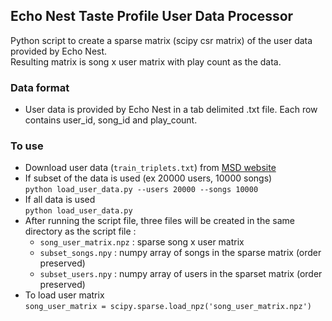 ## Echo Nest Taste Profile User Data Processor 
Python script to create a sparse matrix (scipy csr matrix) of the user data provided by Echo Nest.  
Resulting matrix is song x user matrix with play count as the data.   

### Data format
* User data is provided by Echo Nest in a tab delimited .txt file. Each row contains user_id, song_id and play_count.

### To use 
* Download user data (`train_triplets.txt`) from [MSD website](https://labrosa.ee.columbia.edu/millionsong/tasteprofile) 
* If subset of the data is used  (ex 20000 users, 10000 songs)   
`python load_user_data.py --users 20000 --songs 10000`
* If all data is used  
`python load_user_data.py`
* After running the script file, three files will be created in the same directory as the script file :  
	* `song_user_matrix.npz` : sparse song x user matrix
	* `subset_songs.npy` : numpy array of songs in the sparse matrix (order preserved)
	* `subset_users.npy` : numpy array of users in the sparset matrix (order preserved)
* To load user matrix  
` song_user_matrix = scipy.sparse.load_npz('song_user_matrix.npz') `  

